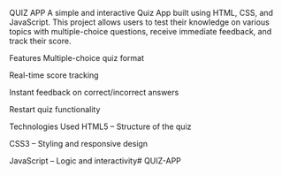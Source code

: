 QUIZ APP
A simple and interactive Quiz App built using HTML, CSS, and JavaScript. This project allows users to test their knowledge on various topics with multiple-choice questions, receive immediate feedback, and track their score.

 Features
 Multiple-choice quiz format

 Real-time score tracking

Instant feedback on correct/incorrect answers

 Restart quiz functionality


 Technologies Used
HTML5 – Structure of the quiz

CSS3 – Styling and responsive design

JavaScript – Logic and interactivity# QUIZ-APP

